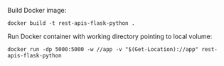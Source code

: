 

Build Docker image:
```
docker build -t rest-apis-flask-python . 
```

Run Docker container with working directory pointing to local volume:
```
docker run -dp 5000:5000 -w //app -v "$(Get-Location)://app" rest-apis-flask-python
```

